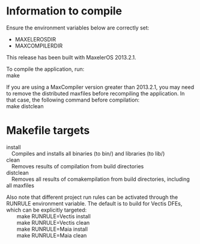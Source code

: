 Information to compile
======================
Ensure the environment variables below are correctly set:
  * MAXELEROSDIR
  * MAXCOMPILERDIR

This release has been built with MaxelerOS 2013.2.1.

To compile the application, run:  
	make

If you are using a MaxCompiler version greater than 2013.2.1, you may need to
remove the distributed maxfiles before recompiling the application. In that
case, the following command before compilation:  
	make distclean

Makefile targets
================
  install  
  &ensp;&ensp;Compiles and installs all binaries (to bin/) and libraries (to lib/)  
  clean  
  &ensp;&ensp;Removes results of compilation from build directories  
  distclean  
  &ensp;&ensp;Removes all results of comakempilation from build directories, including
    all maxfiles


Also note that different project run rules can be activated through the
RUNRULE environment variable.  The default is to build for Vectis DFEs,
which can be explicitly targeted:  
&ensp;&ensp;&ensp;&ensp;make RUNRULE=Vectis install  
&ensp;&ensp;&ensp;&ensp;make RUNRULE=Vectis clean  
&ensp;&ensp;&ensp;&ensp;make RUNRULE=Maia  install  
&ensp;&ensp;&ensp;&ensp;make RUNRULE=Maia  clean
